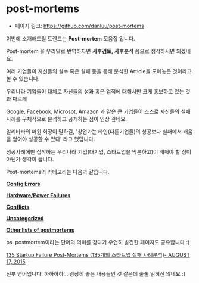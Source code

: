 # post-mortems

- 페이지 링크: https://github.com/danluu/post-mortems

이번에 소개해드릴 트렌드는 **Post-mortem** 모음집 입니다.

Post-mortem 을 우리말로 번역하자면 **사후검토, 사후분석** 쯤으로 생각하시면 되겠네요.

여러 기업들이 자신들의 실수 혹은 실패 등을 통해 분석한 Article을 모아놓은 것이라고 볼 수 있습니다.

우리나라 기업들이 대체로 자신들의 성과 혹은 업적에 대해서만 크게 홍보하고 있는 것과 다르게

Google, Facebook, Microsot, Amazon 과 같은 큰 기업들이 스스로 자신들의 실패사례를 구체적으로 분석하고 공개하는 점이 인상 깊네요.

알리바바의 마윈 회장이 말하길, '창업가는 타인(다른기업들)의 성공보다 실패에서 배움을 얻어야 성공할 수 있다' 라고 했답니다.

성공사례에만 집착하는 우리나라 기업(대기업, 스타트업을 막론하고)이 배워야 할 점이 아닌가 생각이 듭니다.

Post-mortems의 카테고리는 다음과 같습니다.

**[Config Errors](https://github.com/danluu/post-mortems/blob/master/README.md#contributors)**

**[Hardware/Power Failures](https://github.com/danluu/post-mortems/blob/master/README.md#hardwarepower-failures)**

**[Conflicts](https://github.com/danluu/post-mortems/blob/master/README.md#conflicts)**

**[Uncategorized](https://github.com/danluu/post-mortems/blob/master/README.md#uncategorized)**

**[Other lists of postmortems](https://github.com/danluu/post-mortems/blob/master/README.md#other-lists-of-postmortems)**


ps. postmortem이라는 단어의 의미를 찾다가 우연히 발견한 페이지도 공유합니다 :)

[135 Startup Failure Post-Mortems (135개의 스타트업 실패 사례분석)- AUGUST 17, 2015](https://www.cbinsights.com/blog/startup-failure-post-mortem/)

전부 영어입니다. 하하하하...  굉장히 좋은 내용들인 것 같은데 술술 읽히진 않네요  :(
